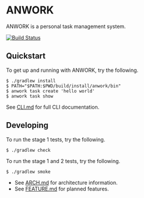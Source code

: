 # ANWORK

ANWORK is a personal task management system.

[![Build Status](https://travis-ci.org/ankeesler/anwork.svg?branch=master)](https://travis-ci.org/ankeesler/anwork)

## Quickstart

To get up and running with ANWORK, try the following.
```
$ ./gradlew install
$ PATH="$PATH:$PWD/build/install/anwork/bin"
$ anwork task create 'hello world'
$ anwork task show
```

See [CLI.md](doc/CLI.md) for full CLI documentation.

## Developing

To run the stage 1 tests, try the following.
```
$ ./gradlew check
```

To run the stage 1 and 2 tests, try the following.
```
$ ./gradlew smoke
```

- See [ARCH.md](doc/ARCH.md) for architecture information.
- See [FEATURE.md](doc/FEATURE.md) for planned features.
